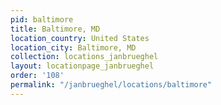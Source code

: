 ```yaml
---
pid: baltimore
title: Baltimore, MD
location_country: United States
location_city: Baltimore, MD
collection: locations_janbrueghel
layout: locationpage_janbrueghel
order: '108'
permalink: "/janbrueghel/locations/baltimore"
---
```


